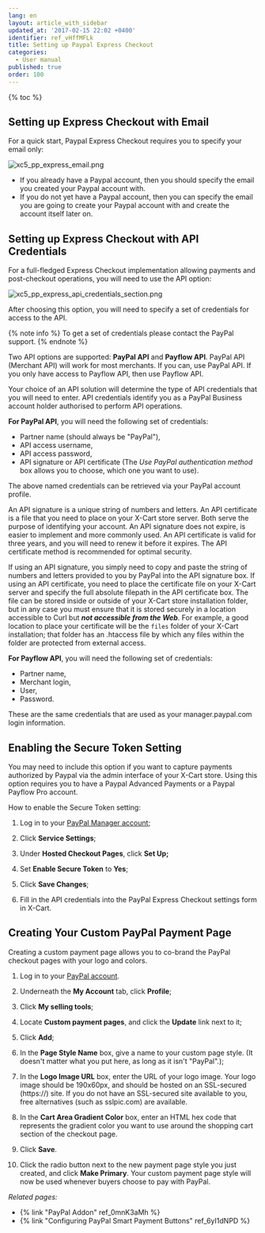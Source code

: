 ```yaml
---
lang: en
layout: article_with_sidebar
updated_at: '2017-02-15 22:02 +0400'
identifier: ref_vHffMFLk
title: Setting up Paypal Express Checkout
categories:
  - User manual
published: true
order: 100
---
```


{% toc %}

## Setting up Express Checkout with Email

For a quick start, Paypal Express Checkout requires you to specify your email only:

![xc5_pp_express_email.png]({{site.baseurl}}/attachments/ref_vHffMFLk/xc5_pp_express_email.png)

*   If you already have a Paypal account, then you should specify the email you created your Paypal account with.
*   If you do not yet have a Paypal account, then you can specify the email you are going to create your Paypal account with and create the account itself later on.

## Setting up Express Checkout with API Credentials
For a full-fledged Express Checkout implementation allowing payments and post-checkout operations, you will need to use the API option:

![xc5_pp_express_api_credentials_section.png]({{site.baseurl}}/attachments/ref_vHffMFLk/xc5_pp_express_api_credentials_section.png)

After choosing this option, you will need to specify a set of credentials for access to the API.

{% note info %}
To get a set of credentials please contact the PayPal support.
{% endnote %}

Two API options are supported: **PayPal API** and **Payflow API**. PayPal API (Merchant API) will work for most merchants. If you can, use PayPal API. If you only have access to Payflow API, then use Payflow API. 

Your choice of an API solution will determine the type of API credentials that you will need to enter. API credentials identify you as a PayPal Business account holder authorised to perform API operations.

**For PayPal API**, you will need the following set of credentials: 
    
   *  Partner name (should always be "PayPal"),
   *  API access username,
   *  API access password,
   *  API signature or API certificate (The *Use PayPal authentication method* box allows you to choose, which one you want to use).

The above named credentials can be retrieved via your PayPal account profile.

An API signature is a unique string of numbers and letters. An API certificate is a file that you need to place on your X-Cart store server. Both serve the purpose of identifying your account.
An API signature does not expire, is easier to implement and more commonly used. An API certificate is valid for three years, and you will need to renew it before it expires. The API certificate method is recommended for optimal security.

If using an API signature, you simply need to copy and paste the string of numbers and letters provided to you by PayPal into the API signature box.
If using an API certificate, you need to place the certificate file on your X-Cart server and specify the full absolute filepath in the API certificate box. The file can be stored inside or outside of your X-Cart store installation folder, but in any case you must ensure that it is stored securely in a location accessible to Curl but _**not accessible from the Web**_. For example, a good location to place your certificate will be the `files` folder of your X-Cart installation; that folder has an .htaccess file by which any files within the folder are protected from external access.

**For Payflow API**, you will need the following set of credentials: 

   *  Partner name,
   *  Merchant login,
   *  User,
   *  Password.

These are the same credentials that are used as your manager.paypal.com login information.
    
## Enabling the Secure Token Setting

You may need to include this option if you want to capture payments authorized by Paypal via the admin interface of your X-Cart store. Using this option requires you to have a Paypal Advanced Payments or a Paypal Payflow Pro account.

How to enable the Secure Token setting:

1.  Log in to your [PayPal Manager account](https://manager.paypal.com/);
2.  Click **Service Settings**;

3.  Under **Hosted Checkout Pages**, click **Set Up;**

4.  Set **Enable Secure Token** to **Yes**;

5.  Click **Save Changes**;

6.  Fill in the API credentials into the PayPal Express Checkout settings form in X-Cart.

## Creating Your Custom PayPal Payment Page

Creating a custom payment page allows you to co-brand the PayPal checkout pages with your logo and colors.

1.  Log in to your [PayPal account](https://www.paypal.com/).

2.  Underneath the **My Account** tab, click **Profile**;

3.  Click **My selling tools**;

4.  Locate **Custom payment pages**, and click the **Update** link next to it;

5.  Click **Add**;

6.  In the **Page Style Name** box, give a name to your custom page style. (It doesn't matter what you put here, as long as it isn't "PayPal".);

7.  In the **Logo Image URL** box, enter the URL of your logo image. Your logo image should be 190x60px, and should be hosted on an SSL-secured (https://) site. If you do not have an SSL-secured site available to you, free alternatives (such as sslpic.com) are available.

8.  In the **Cart Area Gradient Color** box, enter an HTML hex code that represents the gradient color you want to use around the shopping cart section of the checkout page.

9.  Click **Save**.

10.  Click the radio button next to the new payment page style you just created, and click **Make Primary**. Your custom payment page style will now be used whenever buyers choose to pay with PayPal.


_Related pages:_

* {% link "PayPal Addon" ref_0mnK3aMh %}
* {% link "Configuring PayPal Smart Payment Buttons" ref_6yI1dNPD %}
